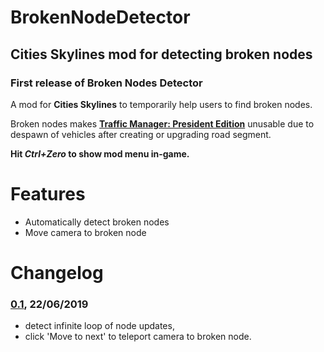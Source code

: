 # BrokenNodeDetector
## Cities Skylines mod for detecting broken nodes


### __First release of Broken Nodes Detector__

A mod for __Cities Skylines__ to temporarily help users to find broken nodes.

Broken nodes makes __[Traffic Manager: President Edition](https://github.com/krzychu124/Cities-Skylines-Traffic-Manager-President-Edition)__ unusable due to despawn of vehicles after creating or upgrading road segment.

__Hit _Ctrl+Zero_ to show mod menu in-game.__

# Features
- Automatically detect broken nodes
- Move camera to broken node

# Changelog
### [0.1](https://github.com/krzychu124/BrokenNodeDetector/releases/tag/0.1), 22/06/2019

- detect infinite loop of node updates,
- click 'Move to next' to teleport camera to broken node.
